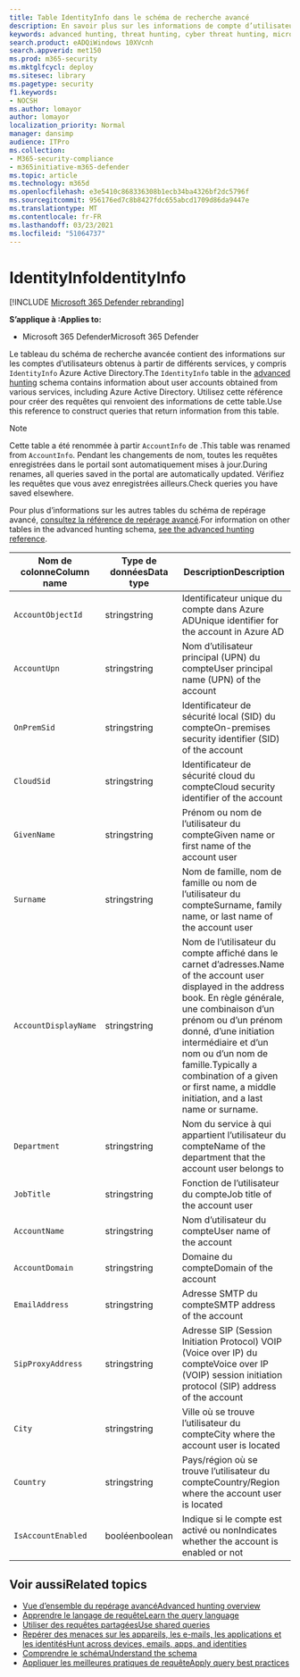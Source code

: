 ```yaml
---
title: Table IdentityInfo dans le schéma de recherche avancé
description: En savoir plus sur les informations de compte d’utilisateur dans la table IdentityInfo du schéma de recherche avancé
keywords: advanced hunting, threat hunting, cyber threat hunting, microsoft threat protection, microsoft 365, mtp, m365, search, query, telemetry, schema reference, kusto, table, column, data type, description, AccountInfo, IdentityInfo, account
search.product: eADQiWindows 10XVcnh
search.appverid: met150
ms.prod: m365-security
ms.mktglfcycl: deploy
ms.sitesec: library
ms.pagetype: security
f1.keywords:
- NOCSH
ms.author: lomayor
author: lomayor
localization_priority: Normal
manager: dansimp
audience: ITPro
ms.collection:
- M365-security-compliance
- m365initiative-m365-defender
ms.topic: article
ms.technology: m365d
ms.openlocfilehash: e3e5410c868336308b1ecb34ba4326bf2dc5796f
ms.sourcegitcommit: 956176ed7c8b8427fdc655abcd1709d86da9447e
ms.translationtype: MT
ms.contentlocale: fr-FR
ms.lasthandoff: 03/23/2021
ms.locfileid: "51064737"
---
```

# <a name="identityinfo"></a><span data-ttu-id="9aaab-104">IdentityInfo</span><span class="sxs-lookup"><span data-stu-id="9aaab-104">IdentityInfo</span></span>

[!INCLUDE [Microsoft 365 Defender rebranding](../includes/microsoft-defender.md)]


<span data-ttu-id="9aaab-105">**S’applique à :**</span><span class="sxs-lookup"><span data-stu-id="9aaab-105">**Applies to:**</span></span>
- <span data-ttu-id="9aaab-106">Microsoft 365 Defender</span><span class="sxs-lookup"><span data-stu-id="9aaab-106">Microsoft 365 Defender</span></span>

<span data-ttu-id="9aaab-107">Le tableau du schéma de recherche avancée contient des informations sur les comptes d’utilisateurs obtenus à partir de différents services, y compris `IdentityInfo` Azure Active [](advanced-hunting-overview.md) Directory.</span><span class="sxs-lookup"><span data-stu-id="9aaab-107">The `IdentityInfo` table in the [advanced hunting](advanced-hunting-overview.md) schema contains information about user accounts obtained from various services, including Azure Active Directory.</span></span> <span data-ttu-id="9aaab-108">Utilisez cette référence pour créer des requêtes qui renvoient des informations de cette table.</span><span class="sxs-lookup"><span data-stu-id="9aaab-108">Use this reference to construct queries that return information from this table.</span></span>

>[!NOTE]
><span data-ttu-id="9aaab-109">Cette table a été renommée à partir `AccountInfo` de .</span><span class="sxs-lookup"><span data-stu-id="9aaab-109">This table was renamed from `AccountInfo`.</span></span> <span data-ttu-id="9aaab-110">Pendant les changements de nom, toutes les requêtes enregistrées dans le portail sont automatiquement mises à jour.</span><span class="sxs-lookup"><span data-stu-id="9aaab-110">During renames, all queries saved in the portal are automatically updated.</span></span> <span data-ttu-id="9aaab-111">Vérifiez les requêtes que vous avez enregistrées ailleurs.</span><span class="sxs-lookup"><span data-stu-id="9aaab-111">Check queries you have saved elsewhere.</span></span>

<span data-ttu-id="9aaab-112">Pour plus d’informations sur les autres tables du schéma de repérage avancé, [consultez la référence de repérage avancé](advanced-hunting-schema-tables.md).</span><span class="sxs-lookup"><span data-stu-id="9aaab-112">For information on other tables in the advanced hunting schema, [see the advanced hunting reference](advanced-hunting-schema-tables.md).</span></span>

| <span data-ttu-id="9aaab-113">Nom de colonne</span><span class="sxs-lookup"><span data-stu-id="9aaab-113">Column name</span></span> | <span data-ttu-id="9aaab-114">Type de données</span><span class="sxs-lookup"><span data-stu-id="9aaab-114">Data type</span></span> | <span data-ttu-id="9aaab-115">Description</span><span class="sxs-lookup"><span data-stu-id="9aaab-115">Description</span></span> |
|-------------|-----------|-------------|
| `AccountObjectId` | <span data-ttu-id="9aaab-116">string</span><span class="sxs-lookup"><span data-stu-id="9aaab-116">string</span></span> | <span data-ttu-id="9aaab-117">Identificateur unique du compte dans Azure AD</span><span class="sxs-lookup"><span data-stu-id="9aaab-117">Unique identifier for the account in Azure AD</span></span> |
| `AccountUpn` | <span data-ttu-id="9aaab-118">string</span><span class="sxs-lookup"><span data-stu-id="9aaab-118">string</span></span> | <span data-ttu-id="9aaab-119">Nom d’utilisateur principal (UPN) du compte</span><span class="sxs-lookup"><span data-stu-id="9aaab-119">User principal name (UPN) of the account</span></span> |
| `OnPremSid` | <span data-ttu-id="9aaab-120">string</span><span class="sxs-lookup"><span data-stu-id="9aaab-120">string</span></span> | <span data-ttu-id="9aaab-121">Identificateur de sécurité local (SID) du compte</span><span class="sxs-lookup"><span data-stu-id="9aaab-121">On-premises security identifier (SID) of the account</span></span> |
| `CloudSid` | <span data-ttu-id="9aaab-122">string</span><span class="sxs-lookup"><span data-stu-id="9aaab-122">string</span></span> | <span data-ttu-id="9aaab-123">Identificateur de sécurité cloud du compte</span><span class="sxs-lookup"><span data-stu-id="9aaab-123">Cloud security identifier of the account</span></span> |
| `GivenName` | <span data-ttu-id="9aaab-124">string</span><span class="sxs-lookup"><span data-stu-id="9aaab-124">string</span></span> | <span data-ttu-id="9aaab-125">Prénom ou nom de l’utilisateur du compte</span><span class="sxs-lookup"><span data-stu-id="9aaab-125">Given name or first name of the account user</span></span> |
| `Surname` | <span data-ttu-id="9aaab-126">string</span><span class="sxs-lookup"><span data-stu-id="9aaab-126">string</span></span> | <span data-ttu-id="9aaab-127">Nom de famille, nom de famille ou nom de l’utilisateur du compte</span><span class="sxs-lookup"><span data-stu-id="9aaab-127">Surname, family name, or last name of the account user</span></span> |
| `AccountDisplayName` | <span data-ttu-id="9aaab-128">string</span><span class="sxs-lookup"><span data-stu-id="9aaab-128">string</span></span> | <span data-ttu-id="9aaab-129">Nom de l’utilisateur du compte affiché dans le carnet d’adresses.</span><span class="sxs-lookup"><span data-stu-id="9aaab-129">Name of the account user displayed in the address book.</span></span> <span data-ttu-id="9aaab-130">En règle générale, une combinaison d’un prénom ou d’un prénom donné, d’une initiation intermédiaire et d’un nom ou d’un nom de famille.</span><span class="sxs-lookup"><span data-stu-id="9aaab-130">Typically a combination of a given or first name, a middle initiation, and a last name or surname.</span></span> |
| `Department` | <span data-ttu-id="9aaab-131">string</span><span class="sxs-lookup"><span data-stu-id="9aaab-131">string</span></span> | <span data-ttu-id="9aaab-132">Nom du service à qui appartient l’utilisateur du compte</span><span class="sxs-lookup"><span data-stu-id="9aaab-132">Name of the department that the account user belongs to</span></span> |
| `JobTitle` | <span data-ttu-id="9aaab-133">string</span><span class="sxs-lookup"><span data-stu-id="9aaab-133">string</span></span> | <span data-ttu-id="9aaab-134">Fonction de l’utilisateur du compte</span><span class="sxs-lookup"><span data-stu-id="9aaab-134">Job title of the account user</span></span> |
| `AccountName` | <span data-ttu-id="9aaab-135">string</span><span class="sxs-lookup"><span data-stu-id="9aaab-135">string</span></span> | <span data-ttu-id="9aaab-136">Nom d’utilisateur du compte</span><span class="sxs-lookup"><span data-stu-id="9aaab-136">User name of the account</span></span> |
| `AccountDomain` | <span data-ttu-id="9aaab-137">string</span><span class="sxs-lookup"><span data-stu-id="9aaab-137">string</span></span> | <span data-ttu-id="9aaab-138">Domaine du compte</span><span class="sxs-lookup"><span data-stu-id="9aaab-138">Domain of the account</span></span> |
| `EmailAddress` | <span data-ttu-id="9aaab-139">string</span><span class="sxs-lookup"><span data-stu-id="9aaab-139">string</span></span> | <span data-ttu-id="9aaab-140">Adresse SMTP du compte</span><span class="sxs-lookup"><span data-stu-id="9aaab-140">SMTP address of the account</span></span> |
| `SipProxyAddress` | <span data-ttu-id="9aaab-141">string</span><span class="sxs-lookup"><span data-stu-id="9aaab-141">string</span></span> | <span data-ttu-id="9aaab-142">Adresse SIP (Session Initiation Protocol) VOIP (Voice over IP) du compte</span><span class="sxs-lookup"><span data-stu-id="9aaab-142">Voice over IP (VOIP) session initiation protocol (SIP) address of the account</span></span> |
| `City` | <span data-ttu-id="9aaab-143">string</span><span class="sxs-lookup"><span data-stu-id="9aaab-143">string</span></span> | <span data-ttu-id="9aaab-144">Ville où se trouve l’utilisateur du compte</span><span class="sxs-lookup"><span data-stu-id="9aaab-144">City where the account user is located</span></span> |
| `Country` | <span data-ttu-id="9aaab-145">string</span><span class="sxs-lookup"><span data-stu-id="9aaab-145">string</span></span> | <span data-ttu-id="9aaab-146">Pays/région où se trouve l’utilisateur du compte</span><span class="sxs-lookup"><span data-stu-id="9aaab-146">Country/Region where the account user is located</span></span> |
| `IsAccountEnabled` | <span data-ttu-id="9aaab-147">booléen</span><span class="sxs-lookup"><span data-stu-id="9aaab-147">boolean</span></span> | <span data-ttu-id="9aaab-148">Indique si le compte est activé ou non</span><span class="sxs-lookup"><span data-stu-id="9aaab-148">Indicates whether the account is enabled or not</span></span> |

## <a name="related-topics"></a><span data-ttu-id="9aaab-149">Voir aussi</span><span class="sxs-lookup"><span data-stu-id="9aaab-149">Related topics</span></span>
- [<span data-ttu-id="9aaab-150">Vue d’ensemble du repérage avancé</span><span class="sxs-lookup"><span data-stu-id="9aaab-150">Advanced hunting overview</span></span>](advanced-hunting-overview.md)
- [<span data-ttu-id="9aaab-151">Apprendre le langage de requête</span><span class="sxs-lookup"><span data-stu-id="9aaab-151">Learn the query language</span></span>](advanced-hunting-query-language.md)
- [<span data-ttu-id="9aaab-152">Utiliser des requêtes partagées</span><span class="sxs-lookup"><span data-stu-id="9aaab-152">Use shared queries</span></span>](advanced-hunting-shared-queries.md)
- [<span data-ttu-id="9aaab-153">Repérer des menaces sur les appareils, les e-mails, les applications et les identités</span><span class="sxs-lookup"><span data-stu-id="9aaab-153">Hunt across devices, emails, apps, and identities</span></span>](advanced-hunting-query-emails-devices.md)
- [<span data-ttu-id="9aaab-154">Comprendre le schéma</span><span class="sxs-lookup"><span data-stu-id="9aaab-154">Understand the schema</span></span>](advanced-hunting-schema-tables.md)
- [<span data-ttu-id="9aaab-155">Appliquer les meilleures pratiques de requête</span><span class="sxs-lookup"><span data-stu-id="9aaab-155">Apply query best practices</span></span>](advanced-hunting-best-practices.md)
